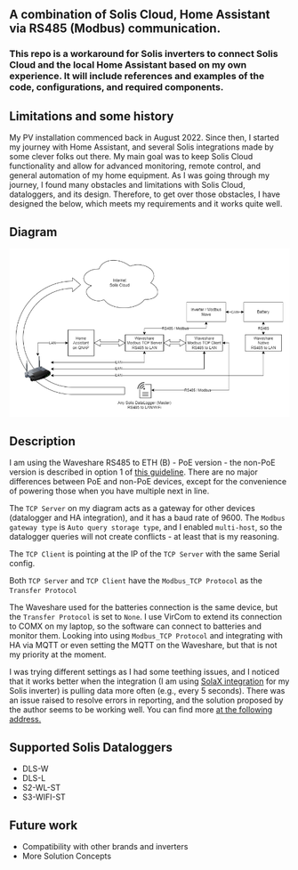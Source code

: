 ## A combination of Solis Cloud, Home Assistant via RS485 (Modbus) communication.
### This repo is a workaround for Solis inverters to connect Solis Cloud and the local Home Assistant based on my own experience. It will include references and examples of the code, configurations, and required components.

## Limitations and some history

My PV installation commenced back in August 2022. Since then, I started my journey with Home Assistant, and several Solis integrations made by some clever folks out there. My main goal was to keep Solis Cloud functionality and allow for advanced monitoring, remote control, and general automation of my home equipment. As I was going through my journey, I found many obstacles and limitations with Solis Cloud, dataloggers, and its design. Therefore, to get over those obstacles, I have designed the below, which meets my requirements and it works quite well.

## Diagram

![Diagram](/images/solis-ha-modbus-cloud-diagram.png)

## Description

I am using the Waveshare RS485 to ETH (B) - PoE version - the non-PoE version is described in option 1 of [this guideline](https://github.com/wills106/homeassistant-solax-modbus/wiki/Installation-Notes). There are no major differences between PoE and non-PoE devices, except for the convenience of powering those when you have multiple next in line.

The `TCP Server` on my diagram acts as a gateway for other devices (datalogger and HA integration), and it has a baud rate of 9600. The `Modbus gateway type` is `Auto query storage type`, and I enabled `multi-host`, so the datalogger queries will not create conflicts - at least that is my reasoning.

The `TCP Client` is pointing at the IP of the `TCP Server` with the same Serial config.

Both `TCP Server` and `TCP Client` have the `Modbus_TCP Protocol` as the `Transfer Protocol`

The Waveshare used for the batteries connection is the same device, but the `Transfer Protocol` is set to `None`. I use VirCom to extend its connection to COMX on my laptop, so the software can connect to batteries and monitor them. Looking into using `Modbus_TCP Protocol` and integrating with HA via MQTT or even setting the MQTT on the Waveshare, but that is not my priority at the moment.

I was trying different settings as I had some teething issues, and I noticed that it works better when the integration (I am using [SolaX integration](https://github.com/wills106/homeassistant-solax-modbus) for my Solis inverter) is pulling data more often (e.g., every 5 seconds). There was an issue raised to resolve errors in reporting, and the solution proposed by the author seems to be working well. You can find more [at the following address.](https://github.com/wills106/homeassistant-solax-modbus/issues/340)

## Supported Solis Dataloggers

- DLS-W
- DLS-L
- S2-WL-ST
- S3-WIFI-ST

## Future work

- Compatibility with other brands and inverters
- More Solution Concepts
